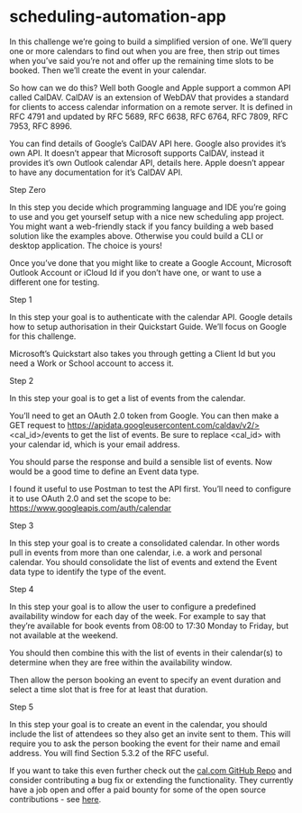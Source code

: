 # scheduling-automation-app

In this challenge we’re going to build a simplified version of one. We’ll query one or more calendars to find out when you are free, then strip out times when you’ve said you’re not and offer up the remaining time slots to be booked. Then we’ll create the event in your calendar.

So how can we do this? Well both Google and Apple support a common API called CalDAV. CalDAV is an extension of WebDAV that provides a standard for clients to access calendar information on a remote server. It is defined in RFC 4791 and updated by RFC 5689, RFC 6638, RFC 6764, RFC 7809, RFC 7953, RFC 8996.

You can find details of Google’s CalDAV API here. Google also provides it’s own API. It doesn’t appear that Microsoft supports CalDAV, instead it provides it’s own Outlook calendar API, details here. Apple doesn’t appear to have any documentation for it’s CalDAV API.

Step Zero

In this step you decide which programming language and IDE you’re going to use and you get yourself setup with a nice new scheduling app project. You might want a web-friendly stack if you fancy building a web based solution like the examples above. Otherwise you could build a CLI or desktop application. The choice is yours!

Once you’ve done that you might like to create a Google Account, Microsoft Outlook Account or iCloud Id if you don’t have one, or want to use a different one for testing.

Step 1

In this step your goal is to authenticate with the calendar API. Google details how to setup authorisation in their Quickstart Guide. We’ll focus on Google for this challenge.

Microsoft’s Quickstart also takes you through getting a Client Id but you need a Work or School account to access it.

Step 2

In this step your goal is to get a list of events from the calendar.

You’ll need to get an OAuth 2.0 token from Google. You can then make a GET request to https://apidata.googleusercontent.com/caldav/v2/><cal_id>/events to get the list of events. Be sure to replace <cal_id> with your calendar id, which is your email address.

You should parse the response and build a sensible list of events. Now would be a good time to define an Event data type.

I found it useful to use Postman to test the API first. You’ll need to configure it to use OAuth 2.0 and set the scope to be: https://www.googleapis.com/auth/calendar

Step 3

In this step your goal is to create a consolidated calendar. In other words pull in events from more than one calendar, i.e. a work and personal calendar. You should consolidate the list of events and extend the Event data type to identify the type of the event.

Step 4

In this step your goal is to allow the user to configure a predefined availability window for each day of the week. For example to say that they’re available for book events from 08:00 to 17:30 Monday to Friday, but not available at the weekend.

You should then combine this with the list of events in their calendar(s) to determine when they are free within the availability window.

Then allow the person booking an event to specify an event duration and select a time slot that is free for at least that duration.

Step 5

In this step your goal is to create an event in the calendar, you should include the list of attendees so they also get an invite sent to them. This will require you to ask the person booking the event for their name and email address. You will find Section 5.3.2 of the RFC useful.

If you want to take this even further check out the [cal.com GitHub Repo](https://github.com/calcom/cal.com) and consider contributing a bug fix or extending the functionality. They currently have a job open and offer a paid bounty for some of the open source contributions - see [here](https://cal.com/jobs).
